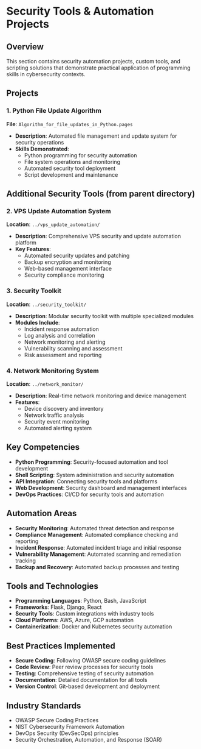# Security Tools & Automation Projects

## Overview
This section contains security automation projects, custom tools, and scripting solutions that demonstrate practical application of programming skills in cybersecurity contexts.

## Projects

### 1. Python File Update Algorithm
**File**: `Algorithm_for_file_updates_in_Python.pages`
- **Description**: Automated file management and update system for security operations
- **Skills Demonstrated**:
  - Python programming for security automation
  - File system operations and monitoring
  - Automated security tool deployment
  - Script development and maintenance

## Additional Security Tools (from parent directory)

### 2. VPS Update Automation System
**Location**: `../vps_update_automation/`
- **Description**: Comprehensive VPS security and update automation platform
- **Key Features**:
  - Automated security updates and patching
  - Backup encryption and monitoring
  - Web-based management interface
  - Security compliance monitoring

### 3. Security Toolkit
**Location**: `../security_toolkit/`
- **Description**: Modular security toolkit with multiple specialized modules
- **Modules Include**:
  - Incident response automation
  - Log analysis and correlation
  - Network monitoring and alerting
  - Vulnerability scanning and assessment
  - Risk assessment and reporting

### 4. Network Monitoring System
**Location**: `../network_monitor/`
- **Description**: Real-time network monitoring and device management
- **Features**:
  - Device discovery and inventory
  - Network traffic analysis
  - Security event monitoring
  - Automated alerting system

## Key Competencies
- **Python Programming**: Security-focused automation and tool development
- **Shell Scripting**: System administration and security automation
- **API Integration**: Connecting security tools and platforms
- **Web Development**: Security dashboard and management interfaces
- **DevOps Practices**: CI/CD for security tools and automation

## Automation Areas
- **Security Monitoring**: Automated threat detection and response
- **Compliance Management**: Automated compliance checking and reporting
- **Incident Response**: Automated incident triage and initial response
- **Vulnerability Management**: Automated scanning and remediation tracking
- **Backup and Recovery**: Automated backup processes and testing

## Tools and Technologies
- **Programming Languages**: Python, Bash, JavaScript
- **Frameworks**: Flask, Django, React
- **Security Tools**: Custom integrations with industry tools
- **Cloud Platforms**: AWS, Azure, GCP automation
- **Containerization**: Docker and Kubernetes security automation

## Best Practices Implemented
- **Secure Coding**: Following OWASP secure coding guidelines
- **Code Review**: Peer review processes for security tools
- **Testing**: Comprehensive testing of security automation
- **Documentation**: Detailed documentation for all tools
- **Version Control**: Git-based development and deployment

## Industry Standards
- OWASP Secure Coding Practices
- NIST Cybersecurity Framework Automation
- DevOps Security (DevSecOps) principles
- Security Orchestration, Automation, and Response (SOAR) 